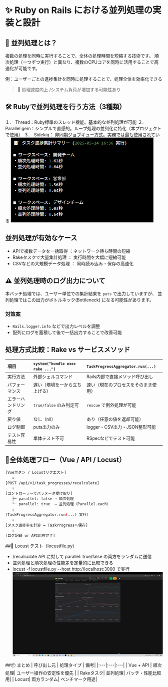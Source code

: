 # ✨ Ruby on Rails における並列処理の実装と設計

## 🧠 並列処理とは？

複数の処理を同時に実行することで、全体の処理時間を短縮する技術です。  順次処理（一つずつ実行）と異なり、複数のCPUコアを同時に活用することで高速化が可能です。

例：ユーザーごとの進捗集計を同時に処理することで、処理全体を効率化できる

> 🤔 処理速度向上 /システム負荷が増加する可能性あり

## 🛠 Rubyで並列処理を行う方法（3種類）
１.　Thread：Ruby標準のスレッド機能。基本的な並列処理が可能
２.　Parallel gem：シンプルで直感的。ループ処理の並列化に特化（本プロジェクトで使用）
３.　Sidekiq： 非同期ジョブキュー方式。実務では最も使用されている
![ERD Diagram](./docs/images/Parallel_log.png)

## 並列処理が有効なケース

- APIで複数データを一括取得 ：ネットワーク待ち時間の短縮 
- Rakeタスクで大量集計処理 ： 実行時間を大幅に短縮可能 
- CSVなどの大規模データ処理 ： 同時読み込み・保存の高速化 

## ⚠️ 並列処理時のログ出力について

本バッチ処理では、ユーザー単位での集計結果を `puts` で出力していますが、  並列処理ではこの出力がボトルネック(Bottleneck) になる可能性があります。

### 対策案

- `Rails.logger.info` などで出力レベルを調整
- 配列にログを蓄積して後で一括出力することで改善可能

##  処理方式比較：Rake vs サービスメソッド

| 項目 | `system("bundle exec rake ...")` | `TaskProgressAggregator.run(...)` |
|:---|:---|:---|
| 実行方法 | 外部シェルコマンド | Rails内部で直接メソッド呼び出し |
| パフォーマンス | 遅い（環境を一から立ち上げる） | 速い（現在のプロセスをそのまま使用） |
| エラーハンドリング | `true/false` のみ判定可 | `rescue` で例外処理が可能 |
| 戻り値 | なし（nil） | あり（任意の値を返却可能） |
| ログ制御 | puts出力のみ | logger・CSV出力・JSON整形可能 |
| テスト容易性 | 単体テスト不可 | RSpecなどでテスト可能 |

## 📂全体処理フロー（Vue / API / Locust）

```bash
[Vueボタン / Locustリクエスト]
   ↓
[POST /api/v1/task_progresses/recalculate]
   ↓
[コントローラーでパラメータ受け取り]
   ├─ parallel: false → 順次処理
   └─ parallel: true  → 並列処理（Parallel.each）
   ↓
[TaskProgressAggregator.run(...) 実行]
   ↓
[タスク進捗率を計算 → TaskProgressへ保存]
   ↓
[ログ記録 or API応答完了]
```

##🧪 Locust テスト（locustfile.py）
- /recalculate API に対して parallel: true/false の両方をランダムに送信
- 並列処理と順次処理の性能差を定量的に比較できる
- locust -f locustfile.py --host http://localhost:3000 で実行
![ERD Diagram](./docs/images/Locust.png)

##📦 まとめ
| 呼び出し元 | 処理タイプ | 備考|
|:---|:---|:---|
| Vue + API | 順次処理| ユーザー操作の安定性を優先 |
| Rakeタスク| 並列処理| バッチ・性能比較用|
| Locust| 両方ランダム| ベンチマーク用途|